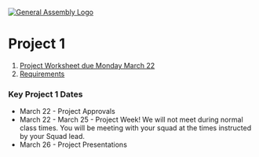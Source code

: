 [![General Assembly Logo](https://camo.githubusercontent.com/1a91b05b8f4d44b5bbfb83abac2b0996d8e26c92/687474703a2f2f692e696d6775722e636f6d2f6b6538555354712e706e67)](https://generalassemb.ly)

#  Project 1

1. [Project Worksheet due Monday March 22](project-worksheet.md)
1. [Requirements](requirements.md)


### Key Project 1 Dates
- March 22 - Project Approvals
- March 22 - March 25 - Project Week! We will not meet during normal class times. You will be meeting with your squad at the times instructed by your Squad lead.
- March 26 - Project Presentations
